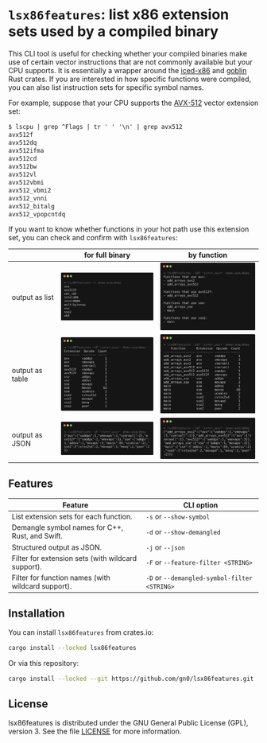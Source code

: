 
# `lsx86features`: list x86 extension sets used by a compiled binary

This CLI tool is useful for checking whether your compiled binaries make use of certain vector instructions that are not commonly available but your CPU supports.
It is essentially a wrapper around the [iced-x86](https://crates.io/crates/iced-x86) and [goblin](https://crates.io/crates/goblin) Rust crates.
If you are interested in how specific functions were compiled, you can also list instruction sets for specific symbol names.

For example, suppose that your CPU supports the [AVX-512](https://en.wikipedia.org/wiki/AVX-512) vector extension set:

```
$ lscpu | grep ^Flags | tr ' ' '\n' | grep avx512
avx512f
avx512dq
avx512ifma
avx512cd
avx512bw
avx512vl
avx512vbmi
avx512_vbmi2
avx512_vnni
avx512_bitalg
avx512_vpopcntdq
```

If you want to know whether functions in your hot path use this extension set, you can check and confirm with `lsx86features`:

|   | for full binary | by function |
|---|-----------------|-------------|
| output as list | <img src="https://raw.githubusercontent.com/gn0/lsx86features/main/examples/output_l.png" width="250" alt="Output of `lsx86features -l demo-asm/demo`" /> | <img src="https://raw.githubusercontent.com/gn0/lsx86features/main/examples/output_ldF.png" width="250" alt="Output of `lsx86features -ldF 'ss*e*,avx*' demo-asm/demo`" /> |
| output as table | <img src="https://raw.githubusercontent.com/gn0/lsx86features/main/examples/output_tF.png" width="250" alt="Output of `lsx86features -tF 'ss*e*,avx*' demo-asm/demo`" /> | <img src="https://raw.githubusercontent.com/gn0/lsx86features/main/examples/output_tdF.png" width="250" alt="Output of `lsx86features -tdF 'ss*e*,avx*' demo-asm/demo`" /> |
| output as JSON | <img src="https://raw.githubusercontent.com/gn0/lsx86features/main/examples/output_jF.png" width="250" alt="Output of `lsx86features -jF 'ss*e*,avx*' demo-asm/demo`" /> | <img src="https://raw.githubusercontent.com/gn0/lsx86features/main/examples/output_jdF.png" width="250" alt="Output of `lsx86features -jdF 'ss*e*,avx*' demo-asm/demo`" /> |

## Features

| Feature | CLI option |
|---------|------------|
| List extension sets for each function. | `-s` or `--show-symbol` |
| Demangle symbol names for C++, Rust, and Swift. | `-d` or `--show-demangled` |
| Structured output as JSON. | `-j` or `--json` |
| Filter for extension sets (with wildcard support). | `-F` or `--feature-filter <STRING>` |
| Filter for function names (with wildcard support). | `-D` or `--demangled-symbol-filter <STRING>` |

## Installation

You can install `lsx86features` from crates.io:

```sh
cargo install --locked lsx86features
```

Or via this repository:

```sh
cargo install --locked --git https://github.com/gn0/lsx86features.git
```

## License

lsx86features is distributed under the GNU General Public License (GPL), version 3.
See the file [LICENSE](./LICENSE) for more information.


